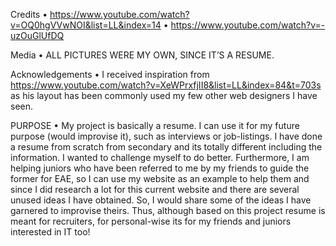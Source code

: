 Credits
•	https://www.youtube.com/watch?v=OQ0hgVVwNOI&list=LL&index=14
•	https://www.youtube.com/watch?v=-uzOuGlUfDQ 

Media
•	ALL PICTURES WERE MY OWN, SINCE IT’S A RESUME.

Acknowledgements
•	I received inspiration from https://www.youtube.com/watch?v=XeWPrxfjII8&list=LL&index=84&t=703s as his layout has been commonly used my few other web designers I have seen.


PURPOSE
 • My project is basically a resume. I can use it for my future purpose (would improvise it), such as interviews or job-listings. I have done a resume from scratch from secondary and its totally different including the information. I wanted to challenge myself to do better. Furthermore, I am helping juniors who have been referred to me by my friends to guide the former for EAE, so I can use my website as an example to help them and since I did research a lot for this current website and there are several unused ideas I have obtained. So, I would share some of the ideas I have garnered to improvise theirs. Thus, although based on this project resume is meant for recruiters, for personal-wise its for my friends and juniors interested in IT too!

